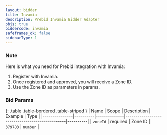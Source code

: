 ```yaml
---
layout: bidder
title: Invamia
description: Prebid Invamia Bidder Adapter
pbjs: true
biddercode: invamia
safeframes_ok: false
sidebarType: 1
---
```


### Note

Here is what you need for Prebid integration with Invamia:

1. Register with Invamia.
2. Once registered and approved, you will receive a Zone ID.
3. Use the Zone ID as parameters in params.

### Bid Params

{: .table .table-bordered .table-striped }
| Name          | Scope    | Description  | Example                                        | Type     |
|---------------|----------|--------------|------------------------------------------------|----------|
| `zoneId` | required | Zone ID | `379783` | `number` |
